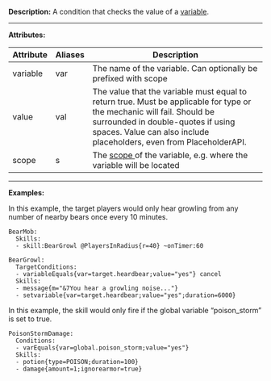 **Description:** A condition that checks the value of a [variable](https://git.lumine.io/mythiccraft/MythicMobs/-/wikis/Skills/Variables).

---

**Attributes:**

| Attribute | Aliases        | Description               |
| --------- | -------------  | ------------------------- |
| variable| var| The name of the variable. Can optionally be prefixed with scope|
| value| val| The value that the variable must equal to return true. Must be applicable for type or the mechanic will fail. Should be surrounded in double-quotes if using spaces. Value can also include placeholders, even from PlaceholderAPI. |
| scope| s| The [scope ](https://git.lumine.io/mythiccraft/MythicMobs/-/wikis/Skills/Variables#variable-scopes)of the variable, e.g. where the variable will be located|

---

**Examples:**

In this example, the target players would only hear growling from any number of nearby bears once every 10 minutes.

```
BearMob:
  Skills:
  - skill:BearGrowl @PlayersInRadius{r=40} ~onTimer:60
```
```
BearGrowl:
  TargetConditions:
  - variableEquals{var=target.heardbear;value="yes"} cancel
  Skills:
  - message{m="&7You hear a growling noise..."}
  - setvariable{var=target.heardbear;value="yes";duration=6000}
```
In this example, the skill would only fire if the global variable “poison_storm” is set to true.
```
PoisonStormDamage:
  Conditions:
  - varEquals{var=global.poison_storm;value="yes"}
  Skills:
  - potion{type=POISON;duration=100}
  - damage{amount=1;ignorearmor=true}
```